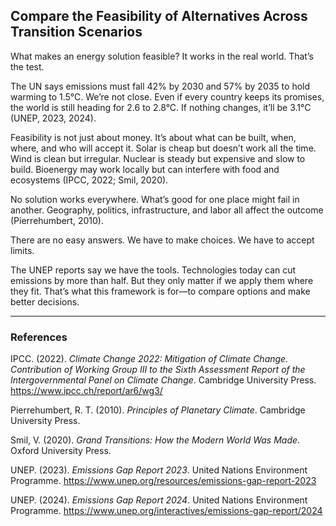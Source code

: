 ## Compare the Feasibility of Alternatives Across Transition Scenarios

What makes an energy solution feasible? It works in the real world. That’s the test.

The UN says emissions must fall 42% by 2030 and 57% by 2035 to hold warming to 1.5°C. We’re not close. Even if every country keeps its promises, the world is still heading for 2.6 to 2.8°C. If nothing changes, it’ll be 3.1°C (UNEP, 2023, 2024).

Feasibility is not just about money. It’s about what can be built, when, where, and who will accept it. Solar is cheap but doesn’t work all the time. Wind is clean but irregular. Nuclear is steady but expensive and slow to build. Bioenergy may work locally but can interfere with food and ecosystems (IPCC, 2022; Smil, 2020).

No solution works everywhere. What’s good for one place might fail in another. Geography, politics, infrastructure, and labor all affect the outcome (Pierrehumbert, 2010).

There are no easy answers. We have to make choices. We have to accept limits.

The UNEP reports say we have the tools. Technologies today can cut emissions by more than half. But they only matter if we apply them where they fit. That’s what this framework is for—to compare options and make better decisions.

---

### References

IPCC. (2022). *Climate Change 2022: Mitigation of Climate Change. Contribution of Working Group III to the Sixth Assessment Report of the Intergovernmental Panel on Climate Change*. Cambridge University Press. https://www.ipcc.ch/report/ar6/wg3/

Pierrehumbert, R. T. (2010). *Principles of Planetary Climate*. Cambridge University Press.

Smil, V. (2020). *Grand Transitions: How the Modern World Was Made*. Oxford University Press.

UNEP. (2023). *Emissions Gap Report 2023*. United Nations Environment Programme. https://www.unep.org/resources/emissions-gap-report-2023

UNEP. (2024). *Emissions Gap Report 2024*. United Nations Environment Programme. https://www.unep.org/interactives/emissions-gap-report/2024
